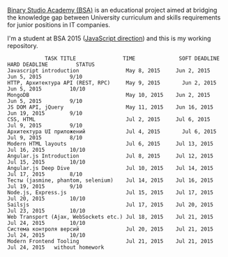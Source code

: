 <a href='http://binary-studio.com/academy/about/'>Binary Studio Academy (BSA)</a> is an educational project aimed at bridging the knowledge gap between University curriculum and skills requirements for junior positions in IT companies.

I'm a student at BSA 2015 (<a href='http://binary-studio.com/academy/about/js/'>JavaScript direction</a>) and this is my working repository. 

                TASK TITLE	             TIME	           SOFT DEADLINE	    HARD DEADLINE	      STATUS
    Javascript introduction               May 8, 2015 	  Jun 2, 2015	        Jun 5, 2015         9/10
    HTTP, Архитектура API (REST, RPC)     May 9, 2015	    Jun 2, 2015       	Jun 5, 2015         10/10
    MongoDB	                              May 10, 2015 	  Jun 2, 2015 	      Jun 5, 2015         9/10
    JS DOM API, jQuery	                  May 11, 2015 	  Jun 16, 2015        Jun 19, 2015        9/10
    CSS, HTML                             Jul 2, 2015     Jul 6, 2015         Jul 9, 2015         9/10
    Архитектура UI приложений             Jul 4, 2015	    Jul 6, 2015         Jul 9, 2015         8/10
    Modern HTML layouts                   Jul 6, 2015 	  Jul 13, 2015 	      Jul 16, 2015        10/10
    Angular.js Introduction               Jul 8, 2015 	  Jul 12, 2015       	Jul 15, 2015        10/10
    Angular.js Deep Dive                  Jul 10, 2015 	  Jul 14, 2015 	      Jul 17, 2015        8/10
    Тесты (jasmine, phantom, selenium)    Jul 14, 2015 	  Jul 16, 2015 	      Jul 19, 2015        9/10
    Node.js, Express.js                   Jul 15, 2015	  Jul 17, 2015 	      Jul 20, 2015        10/10
    Sailsjs                               Jul 17, 2015    Jul 20, 2015	      Jul 23, 2015        10/10
    Web Transport (Ajax, WebSockets etc.) Jul 18, 2015    Jul 21, 2015 	      Jul 24, 2015        10/10
    Система контроля версий               Jul 20, 2015    Jul 21, 2015	      Jul 24, 2015        10/10
    Modern Frontend Tooling               Jul 21, 2015    Jul 21, 2015      	Jul 24, 2015   without homework
